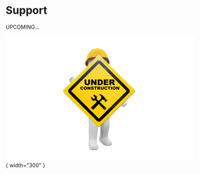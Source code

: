
<!-- #TODO make me... -->

# Support

UPCOMING...

<!-- #FIXME drop @ final -->
![in progress document](pictures/under_maintenance.png){ width="300" }

